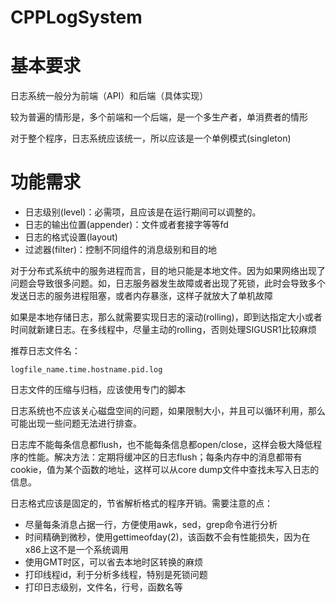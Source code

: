 # CPPLogSystem

# 基本要求

日志系统一般分为前端（API）和后端（具体实现）

较为普遍的情形是，多个前端和一个后端，是一个多生产者，单消费者的情形

对于整个程序，日志系统应该统一，所以应该是一个单例模式(singleton)

# 功能需求

+ 日志级别(level)：必需项，且应该是在运行期间可以调整的。
+ 日志的输出位置(appender)：文件或者套接字等等fd
+ 日志的格式设置(layout)
+ 过滤器(filter)：控制不同组件的消息级别和目的地

对于分布式系统中的服务进程而言，目的地只能是本地文件。因为如果网络出现了问题会导致很多问题。如，日志服务器发生故障或者出现了死锁，此时会导致多个发送日志的服务进程阻塞，或者内存暴涨，这样子就放大了单机故障

如果是本地存储日志，那么就需要实现日志的滚动(rolling)，即到达指定大小或者时间就新建日志。在多线程中，尽量主动的rolling，否则处理SIGUSR1比较麻烦

推荐日志文件名：

```
logfile_name.time.hostname.pid.log
```

日志文件的压缩与归档，应该使用专门的脚本

日志系统也不应该关心磁盘空间的问题，如果限制大小，并且可以循环利用，那么可能出现一些问题无法进行排查。

日志库不能每条信息都flush，也不能每条信息都open/close，这样会极大降低程序的性能。解决方法：定期将缓冲区的日志flush；每条内存中的消息都带有cookie，值为某个函数的地址，这样可以从core dump文件中查找未写入日志的信息。

日志格式应该是固定的，节省解析格式的程序开销。需要注意的点：

+ 尽量每条消息占据一行，方便使用awk，sed，grep命令进行分析
+ 时间精确到微秒，使用gettimeofday(2)，该函数不会有性能损失，因为在x86上这不是一个系统调用
+ 使用GMT时区，可以省去本地时区转换的麻烦
+ 打印线程id，利于分析多线程，特别是死锁问题
+ 打印日志级别，文件名，行号，函数名等